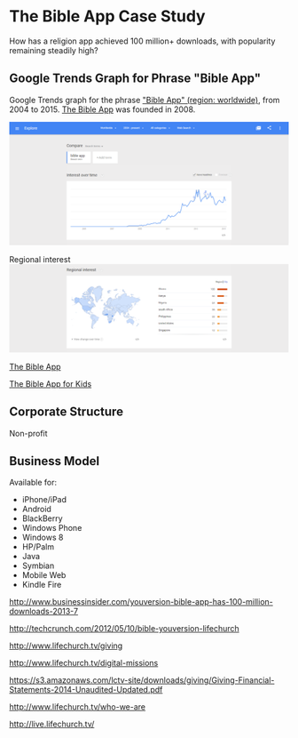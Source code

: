 # The Bible App Case Study

How has a religion app achieved 100 million+ downloads, with popularity remaining steadily high?

## Google Trends Graph for Phrase "Bible App"

Google Trends graph for the phrase ["Bible App" (region: worldwide)](http://www.google.com/trends/explore#q=Bible%20App), from 2004 to 2015. [The Bible App](https://www.bible.com/app) was founded in 2008.  

![](google-maps-and-trends/google-trends-the-bible-app.png)

Regional interest
![](google-maps-and-trends/google-trends-the-bible-app-regional-interest.png)

[The Bible App](https://www.bible.com/app)

[The Bible App for Kids](https://www.bible.com/kids)

## Corporate Structure 

Non-profit

## Business Model



Available for: 
* iPhone/iPad
* Android
* BlackBerry
* Windows Phone
* Windows 8
* HP/Palm
* Java
* Symbian
* Mobile Web
* Kindle Fire

http://www.businessinsider.com/youversion-bible-app-has-100-million-downloads-2013-7

http://techcrunch.com/2012/05/10/bible-youversion-lifechurch

http://www.lifechurch.tv/giving

http://www.lifechurch.tv/digital-missions

https://s3.amazonaws.com/lctv-site/downloads/giving/Giving-Financial-Statements-2014-Unaudited-Updated.pdf

http://www.lifechurch.tv/who-we-are

http://live.lifechurch.tv/


